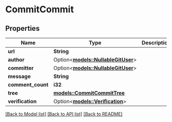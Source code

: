 # CommitCommit

## Properties

Name | Type | Description | Notes
------------ | ------------- | ------------- | -------------
**url** | **String** |  | 
**author** | Option<[**models::NullableGitUser**](nullable-git-user.md)> |  | 
**committer** | Option<[**models::NullableGitUser**](nullable-git-user.md)> |  | 
**message** | **String** |  | 
**comment_count** | **i32** |  | 
**tree** | [**models::CommitCommitTree**](commit_commit_tree.md) |  | 
**verification** | Option<[**models::Verification**](verification.md)> |  | [optional]

[[Back to Model list]](../README.md#documentation-for-models) [[Back to API list]](../README.md#documentation-for-api-endpoints) [[Back to README]](../README.md)


